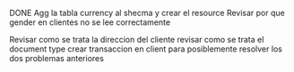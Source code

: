 DONE Agg la tabla currency al shecma y crear el resource
Revisar por que gender en clientes no se lee correctamente

Revisar como se trata la direccion del cliente
revisar como se trata el document type
crear transaccion en client para posiblemente resolver los dos problemas anteriores